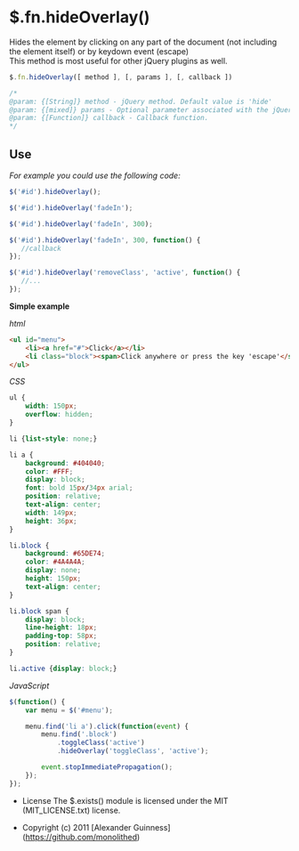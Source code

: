 # $.fn.hideOverlay()

Hides the element by clicking on any part of the document (not including the element itself) or by keydown event (escape) <br />
This method is most useful for other jQuery plugins as well.

```javascript
$.fn.hideOverlay([ method ], [, params ], [, callback ])

/*
@param: {[String]} method - jQuery method. Default value is 'hide'
@param: {[mixed]} params - Optional parameter associated with the jQuery method
@param: {[Function]} callback - Callback function.
*/
```

## Use
*For example you could use the following code:*

```javascript
$('#id').hideOverlay();
```

```javascript
$('#id').hideOverlay('fadeIn');
```

```javascript
$('#id').hideOverlay('fadeIn', 300);
```

```javascript
$('#id').hideOverlay('fadeIn', 300, function() {
   //callback
});
```

```javascript
$('#id').hideOverlay('removeClass', 'active', function() {
   //...
});
```

**Simple example**

*html*

```html
<ul id="menu">
	<li><a href="#">Click</a></li>
	<li class="block"><span>Click anywhere or press the key 'escape'</span></li>
</ul>
```

*CSS*

```css
ul {
	width: 150px;
	overflow: hidden;
}

li {list-style: none;}

li a {
	background: #404040;
	color: #FFF;
	display: block;
	font: bold 15px/34px arial;
	position: relative;
	text-align: center;
	width: 149px;
	height: 36px;
}

li.block {
	background: #65DE74;
	color: #4A4A4A;
	display: none;
	height: 150px;
	text-align: center;
}

li.block span {
	display: block;
	line-height: 18px;
	padding-top: 58px;
	position: relative;
}

li.active {display: block;}
```

*JavaScript*

```javascript
$(function() {
	var menu = $('#menu');

	menu.find('li a').click(function(event) {
		menu.find('.block')
			.toggleClass('active')
			.hideOverlay('toggleClass', 'active');

		event.stopImmediatePropagation();
	});
});
```

* License
    The $.exists() module is licensed under the MIT (MIT_LICENSE.txt) license.

* Copyright (c) 2011 [Alexander Guinness] (https://github.com/monolithed)
